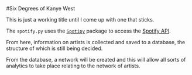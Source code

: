 #Six Degrees of Kanye West

This is just a working title until I come up with one that sticks.

The `spotify.py` uses the [`Spotipy`](https://github.com/plamere/spotipy) package to access the [Spotify API](https://developer.spotify.com/web-api/).

From here, information on artists is collected and saved to a database, the structure of which is still being decided.

From the database, a network will be created and this will allow all sorts of analytics to take place relating to the network of artists.